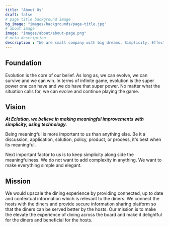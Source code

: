 ```yaml
---
title: "About Us"
draft: false
# page title background image
bg_image: "images/backgrounds/page-title.jpg"
# about image
image: "images/about/about-page.png"
# meta description
description : "We are small company with big dreams. Simplicity, Effective and Meaningful are few words we want to be known for. "
---
```


## Foundation

Evolution is the core of our belief. As long as, we can evolve, we can survive and we can win. In terms of infinite game, evolution is the super power one can have and we do have that super power. No matter what the situation calls for, we can evolve and continue playing the game.


## Vision

***At Eclatian, we believe in making meaningful improvements with simplicity, using technology.***

Being meaningful is more important to us than anything else. Be it a discussion, application, solution, policy, product, or process, it's best when its meaningful.

Next important factor to us is to keep simplicity along side the meaningfulness. We do not want to add complexity in anything. We want to make everything simple and elegant.


## Mission
We would upscale the dining experience by providing connected, up to date and contextual information which is relevant to the diners. We connect the hosts with the diners and provide secure information sharing platform so that the diners can be served better by the hosts. Our mission is to make the elevate the experience of dining across the board and make it delightful for the diners and beneficial for the hosts.
